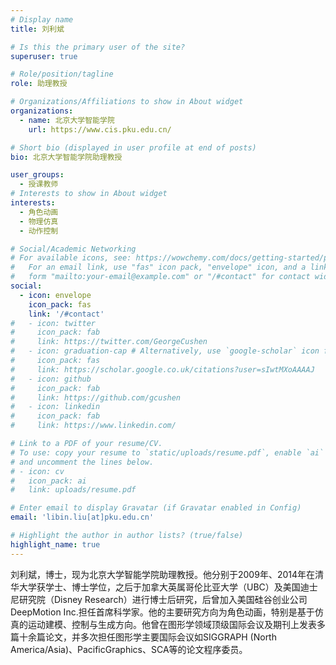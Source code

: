 ```yaml
---
# Display name
title: 刘利斌

# Is this the primary user of the site?
superuser: true

# Role/position/tagline
role: 助理教授

# Organizations/Affiliations to show in About widget
organizations:
  - name: 北京大学智能学院 
    url: https://www.cis.pku.edu.cn/

# Short bio (displayed in user profile at end of posts)
bio: 北京大学智能学院助理教授

user_groups: 
  - 授课教师
# Interests to show in About widget
interests:
  - 角色动画
  - 物理仿真
  - 动作控制

# Social/Academic Networking
# For available icons, see: https://wowchemy.com/docs/getting-started/page-builder/#icons
#   For an email link, use "fas" icon pack, "envelope" icon, and a link in the
#   form "mailto:your-email@example.com" or "/#contact" for contact widget.
social:
  - icon: envelope
    icon_pack: fas
    link: '/#contact'
#   - icon: twitter
#     icon_pack: fab
#     link: https://twitter.com/GeorgeCushen
#   - icon: graduation-cap # Alternatively, use `google-scholar` icon from `ai` icon pack
#     icon_pack: fas
#     link: https://scholar.google.co.uk/citations?user=sIwtMXoAAAAJ
#   - icon: github
#     icon_pack: fab
#     link: https://github.com/gcushen
#   - icon: linkedin
#     icon_pack: fab
#     link: https://www.linkedin.com/

# Link to a PDF of your resume/CV.
# To use: copy your resume to `static/uploads/resume.pdf`, enable `ai` icons in `params.toml`,
# and uncomment the lines below.
# - icon: cv
#   icon_pack: ai
#   link: uploads/resume.pdf

# Enter email to display Gravatar (if Gravatar enabled in Config)
email: 'libin.liu[at]pku.edu.cn'

# Highlight the author in author lists? (true/false)
highlight_name: true
---
```


<!-- Nelson Bighetti is a professor of artificial intelligence at the Stanford AI Lab. His research interests include distributed robotics, mobile computing and programmable matter. He leads the Robotic Neurobiology group, which develops self-reconfiguring robots, systems of self-organizing robots, and mobile sensor networks.

Lorem ipsum dolor sit amet, consectetur adipiscing elit. Sed neque elit, tristique placerat feugiat ac, facilisis vitae arcu. Proin eget egestas augue. Praesent ut sem nec arcu pellentesque aliquet. Duis dapibus diam vel metus tempus vulputate.

{{< icon name="download" pack="fas" >}} Download my {{< staticref "uploads/demo_resume.pdf" "newtab" >}}resumé{{< /staticref >}}. -->

刘利斌，博士，现为北京大学智能学院助理教授。他分别于2009年、2014年在清华大学获学士、博士学位，之后于加拿大英属哥伦比亚大学（UBC）及美国迪士尼研究院（Disney Research）进行博士后研究，后曾加入美国硅谷创业公司DeepMotion Inc.担任首席科学家。他的主要研究方向为角色动画，特别是基于仿真的运动建模、控制与生成方向。他曾在图形学领域顶级国际会议及期刊上发表多篇十余篇论文，并多次担任图形学主要国际会议如SIGGRAPH (North America/Asia)、PacificGraphics、SCA等的论文程序委员。